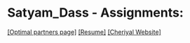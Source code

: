 # Satyam_Dass - Assignments:
[[Optimal partners page]](https://nift-web-design.github.io/Satyam_Dass/Assignment_1)
[[Resume]](https://nift-web-design.github.io/Satyam_Dass/Assignment_2)
[[Cheriyal Website]](https://nift-web-design.github.io/Satyam_Dass/Assignment_3)

